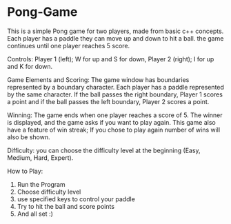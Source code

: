 # Pong-Game
This is a simple Pong game for two players, made from basic c++ concepts. 
Each player has a paddle they can move up and down to hit a ball.
the game continues until one player reaches 5 score.

Controls: Player 1 (left); W for up and S for down, Player 2 (right); I for up and K for down.

Game Elements and Scoring: The game window has boundaries represented by a boundary character. Each player has a paddle represented by the same character.
If the ball passes the right boundary, Player 1 scores a point and if the ball passes the left boundary, Player 2 scores a point.

Winning: The game ends when one player reaches a score of 5. The winner is displayed, and the game asks if you want to play again.
This game also have a feature of win streak; If you chose to play again number of wins will also be shown.

Difficulty: you can choose the difficulty level at the beginning (Easy, Medium, Hard, Expert).

How to Play: 
1. Run the Program
2. Choose difficulty level
3. use specified keys to control your paddle
4. Try to hit the ball and score points
5. And all set :)

